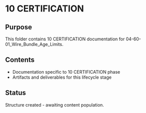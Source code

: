 # 10 CERTIFICATION

## Purpose
This folder contains 10 CERTIFICATION documentation for 04-60-01_Wire_Bundle_Age_Limits.

## Contents
- Documentation specific to 10 CERTIFICATION phase
- Artifacts and deliverables for this lifecycle stage

## Status
Structure created - awaiting content population.
